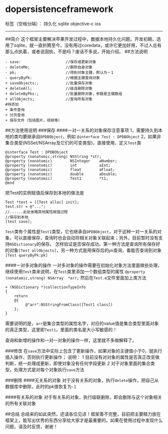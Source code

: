 # dopersistenceframework

标签（空格分隔）： 持久化 sqlite objective-c ios

---

##简介
这个框架主要解决苹果开发过程中，数据本地持久化问题。开发初期，选用了sqlite，就一直折腾至今，没有用过coredata，或许它更加好用，不过人总有那么点执着，或者说固执，不是吗？废话不多说，开始介绍。
##方法说明

    - save:                    //保存或更新对象
    - deleteMe;                //删除自身对象
    - pk;                      //得到对象主键，默认为－1
    - queryByPk:               //根据主键查询对象
    + saveObjects:;            //批量保存对象
    + deleteAll;               //级连删除对象
    + deleteByPks:;            //批量删除对象，参数是主键数组
    + allObjects;              //查询所有对象
    #待添加
    + 条件查询
    + 分页查询
    + 保存文件（包括图片，视频等）
##方法使用说明
###保存
####一对一关系的对象保存注意事项
1，需要持久到本地的类均要继承自`DPDBObject`，例如
`@interface Test : DPDBObject`
2，如果非集合类型(NSSet/NSArray及它们的可变类型)，直接使用，定义`Test`类

    @interface Test : DPDBObject
    @property (nonatomic,strong) NSString *str;
    @property (nonatomic)        NSInteger    aNumber;
    @property (nonatomic)        int          aInt;
    @property (nonatomic)        float        aFloat;
    @property (nonatomic)        double       aDouble;
    @property (nonatomic)        Test1        *t1;
    @end

把Test的实例赋值后保存到本地的做法是

    Test *test = [[Test alloc] init];
    test.str = @"...";
    //......此处省略其他属性赋值过程
    //保存到本地
    [test save];
`Test`类有个属性是`Test1`类型，它也继承自`DPDBObject`，对于这种一对一关系的对象，可以直接保存，查询时也会自动将相关对象关联起来；另外，目前暂时没有支持`NSDictionary`的保存。
怎样验证是否保存成功，第一种方法是查询所有保存好的对象`[Test allObjects]`，另一种方式是用保存后的`pk`查询，看能否查询到对象`[Test queryByPk:pk]`

####一对多对象的操作
一对多对象的操作需要在初始化对象方法里面做些处理，继续使用`Test`类来说明，在`Test`类里添加一个数组类型的属性
`@property (nonatomic,strong) NSArray  *arr;`
然后在`Test.m`文件里面加上类方法

    + (NSDictionary *)collectionTypeInfo
    {
        return
        @{
             @"arr":NSStringFromClass([Test1 class])
        };
    }
需要说明的是，`arr`是集合类型的属性名字，对应的value值是集合类型里面对象的真正类型，这里即`Test1`，里面的类名是大小写敏感的！

查询和新增的操作和一对一对象的操作一样，这里就不多做解释了。

###修改
在`save`方法中实际上包含了更新操作，如果对象的主键值小于0，就执行插入操作，否则执行更新操作；
说明：
1 目前没有对对象的属性是否真正改变做判断，统一处理成更新，即使对象没有任何字段更新
      2 对于对象里面的集合类型，处理方式是对每个对象执行`save`方法
      
###删除
####无关系的对象
对于没有关系的对象，执行`delete`操作，把自己从数据库中删除，此时的pk值恢复为`-1`

####有关系的对象
对于有关系的对象，执行级联删除，即会删除与这个对象相关的所有关联对象



##总结
总结来的如此突然，还请各位见谅！框架善不完整，目前把主要精力放在框架上，能写出优秀的东西分享给大家才是最重要的。如果在使用过程中发现什么问题，请及时反馈，谢谢！





